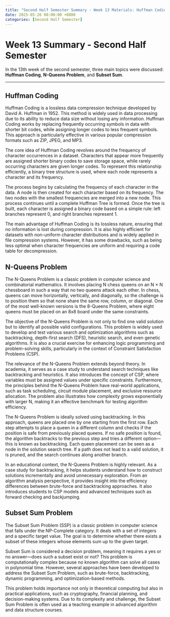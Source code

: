 ```yaml
---
title: "Second Half Semester Summary - Week 13 Materials: Huffman Coding, N-Queens Problem, and Subset Sum"
date: 2025-05-26 00:00:00 +0800
categories: [Second Half Semester]
---
```


# Week 13 Summary - Second Half Semester
In the 13th week of the second semester, three main topics were discussed: **Huffman Coding**, **N-Queens Problem**, and **Subset Sum**.

---

## Huffman Coding

Huffman Coding is a lossless data compression technique developed by David A. Huffman in 1952. This method is widely used in data processing due to its ability to reduce data size without losing any information. Huffman Coding works by replacing frequently occurring symbols in data with shorter bit codes, while assigning longer codes to less frequent symbols. This approach is particularly effective in various popular compression formats such as ZIP, JPEG, and MP3.

The core idea of Huffman Coding revolves around the frequency of character occurrences in a dataset. Characters that appear more frequently are assigned shorter binary codes to save storage space, while rarely occurring characters are given longer codes. To represent this relationship efficiently, a binary tree structure is used, where each node represents a character and its frequency.

The process begins by calculating the frequency of each character in the data. A node is then created for each character based on its frequency. The two nodes with the smallest frequencies are merged into a new node. This process continues until a complete Huffman Tree is formed. Once the tree is built, each character is assigned a binary code based on a simple rule: left branches represent 0, and right branches represent 1.

The main advantage of Huffman Coding is its lossless nature, ensuring that no information is lost during compression. It is also highly efficient for datasets with non-uniform character distributions and is widely applied in file compression systems. However, it has some drawbacks, such as being less optimal when character frequencies are uniform and requiring a code table for decompression.

## N-Queens Problem

The N-Queens Problem is a classic problem in computer science and combinatorial mathematics. It involves placing N chess queens on an N × N chessboard in such a way that no two queens attack each other. In chess, queens can move horizontally, vertically, and diagonally, so the challenge is to position them so that none share the same row, column, or diagonal. One of the most well-known versions is the 8-Queens Problem, where eight queens must be placed on an 8x8 board under the same constraints.

The objective of the N-Queens Problem is not only to find one valid solution but to identify all possible valid configurations. This problem is widely used to develop and test various search and optimization algorithms such as backtracking, depth-first search (DFS), heuristic search, and even genetic algorithms. It is also a crucial exercise for enhancing logic programming and problem-solving skills, particularly in the context of Constraint Satisfaction Problems (CSP).

The relevance of the N-Queens Problem extends beyond theory. In academia, it serves as a case study to understand search techniques like backtracking and heuristics. It also introduces the concept of CSP, where variables must be assigned values under specific constraints. Furthermore, the principles behind the N-Queens Problem have real-world applications, such as task scheduling, circuit module placement, and exclusive resource allocation. The problem also illustrates how complexity grows exponentially with larger N, making it an effective benchmark for testing algorithm efficiency.

The N-Queens Problem is ideally solved using backtracking. In this approach, queens are placed one by one starting from the first row. Each step attempts to place a queen in a different column and checks if the position is safe from previously placed queens. If no safe position is found, the algorithm backtracks to the previous step and tries a different option—this is known as backtracking. Each queen placement can be seen as a node in the solution search tree. If a path does not lead to a valid solution, it is pruned, and the search continues along another branch.

In an educational context, the N-Queens Problem is highly relevant. As a case study for backtracking, it helps students understand how to construct solutions incrementally and avoid unnecessary exploration. From an algorithm analysis perspective, it provides insight into the efficiency differences between brute-force and backtracking approaches. It also introduces students to CSP models and advanced techniques such as forward checking and backjumping.

## Subset Sum Problem

The Subset Sum Problem (SSP) is a classic problem in computer science that falls under the NP-Complete category. It deals with a set of integers and a specific target value. The goal is to determine whether there exists a subset of these integers whose elements sum up to the given target.

Subset Sum is considered a decision problem, meaning it requires a yes or no answer—does such a subset exist or not? This problem is computationally complex because no known algorithm can solve all cases in polynomial time. However, several approaches have been developed to address the Subset Sum Problem, such as brute-force, backtracking, dynamic programming, and optimization-based methods.

This problem holds importance not only in theoretical computing but also in practical applications, such as cryptography, financial planning, and decision-making systems. Due to its complexity and challenge, the Subset Sum Problem is often used as a teaching example in advanced algorithm and data structure courses.
